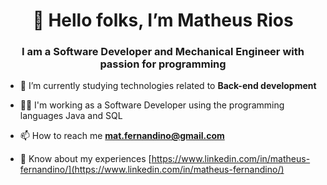 <h1 align="center">👋 Hello folks, I’m Matheus Rios </h1>
<h3 align="center">I am a Software Developer and Mechanical Engineer with passion for programming</h3>


- 🌱 I’m currently studying technologies related to **Back-end development**

- 👨‍💻 I'm working as a Software Developer using the programming languages Java and SQL
 
- 📫 How to reach me **mat.fernandino@gmail.com**

- 📄 Know about my experiences [https://www.linkedin.com/in/matheus-fernandino/](https://www.linkedin.com/in/matheus-fernandino/)
